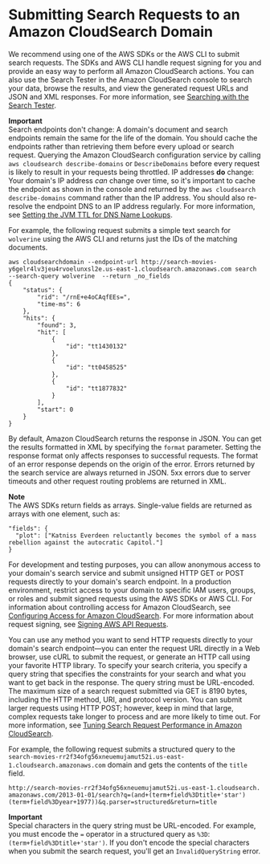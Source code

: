 # Submitting Search Requests to an Amazon CloudSearch Domain<a name="submitting-search-requests"></a>

We recommend using one of the AWS SDKs or the AWS CLI to submit search requests\. The SDKs and AWS CLI handle request signing for you and provide an easy way to perform all Amazon CloudSearch actions\. You can also use the Search Tester in the Amazon CloudSearch console to search your data, browse the results, and view the generated request URLs and JSON and XML responses\. For more information, see [Searching with the Search Tester](getting-started-search.md#searching-console)\.

**Important**  
Search endpoints don't change: A domain's document and search endpoints remain the same for the life of the domain\. You should cache the endpoints rather than retrieving them before every upload or search request\. Querying the Amazon CloudSearch configuration service by calling `aws cloudsearch describe-domains` or `DescribeDomains` before every request is likely to result in your requests being throttled\.
IP addresses **do** change: Your domain's IP address *can* change over time, so it's important to cache the endpoint as shown in the console and returned by the `aws cloudsearch describe-domains` command rather than the IP address\. You should also re\-resolve the endpoint DNS to an IP address regularly\. For more information, see [Setting the JVM TTL for DNS Name Lookups](https://docs.aws.amazon.com/sdk-for-java/v1/developer-guide/java-dg-jvm-ttl.html)\.

For example, the following request submits a simple text search for `wolverine` using the AWS CLI and returns just the IDs of the matching documents\.

```
aws cloudsearchdomain --endpoint-url http://search-movies-y6gelr4lv3jeu4rvoelunxsl2e.us-east-1.cloudsearch.amazonaws.com search --search-query wolverine  --return _no_fields
{
    "status": {
        "rid": "/rnE+e4oCAqfEEs=", 
        "time-ms": 6
    }, 
    "hits": {
        "found": 3, 
        "hit": [
            {
                "id": "tt1430132"
            }, 
            {
                "id": "tt0458525"
            }, 
            {
                "id": "tt1877832"
            }
        ], 
        "start": 0
    }
}
```

By default, Amazon CloudSearch returns the response in JSON\. You can get the results formatted in XML by specifying the `format` parameter\. Setting the response format only affects responses to successful requests\. The format of an error response depends on the origin of the error\. Errors returned by the search service are always returned in JSON\. 5xx errors due to server timeouts and other request routing problems are returned in XML\.

**Note**  
The AWS SDKs return fields as arrays\. Single\-value fields are returned as arrays with one element, such as:  

```
"fields": {
  "plot": ["Katniss Everdeen reluctantly becomes the symbol of a mass rebellion against the autocratic Capitol."]
}
```

For development and testing purposes, you can allow anonymous access to your domain's search service and submit unsigned HTTP GET or POST requests directly to your domain's search endpoint\. In a production environment, restrict access to your domain to specific IAM users, groups, or roles and submit signed requests using the AWS SDKs or AWS CLI\. For information about controlling access for Amazon CloudSearch, see [Configuring Access for Amazon CloudSearch](configuring-access.md)\. For more information about request signing, see [Signing AWS API Requests](https://docs.aws.amazon.com/general/latest/gr/signing_aws_api_requests.html)\. 

You can use any method you want to send HTTP requests directly to your domain's search endpoint—you can enter the request URL directly in a Web browser, use cURL to submit the request, or generate an HTTP call using your favorite HTTP library\. To specify your search criteria, you specify a query string that specifies the constraints for your search and what you want to get back in the response\. The query string must be URL\-encoded\. The maximum size of a search request submitted via GET is 8190 bytes, including the HTTP method, URI, and protocol version\. You can submit larger requests using HTTP POST; however, keep in mind that large, complex requests take longer to process and are more likely to time out\. For more information, see [Tuning Search Request Performance in Amazon CloudSearch](tuning-search.md)\.

For example, the following request submits a structured query to the `search-movies-rr2f34ofg56xneuemujamut52i.us-east-1.cloudsearch.amazonaws.com` domain and gets the contents of the `title` field\.

```
http://search-movies-rr2f34ofg56xneuemujamut52i.us-east-1.cloudsearch.
amazonaws.com/2013-01-01/search?q=(and+(term+field%3Dtitle+'star')
(term+field%3Dyear+1977))&q.parser=structured&return=title
```

**Important**  
Special characters in the query string must be URL\-encoded\. For example, you must encode the `=` operator in a structured query as `%3D`: `(term+field%3Dtitle+'star')`\. If you don't encode the special characters when you submit the search request, you'll get an `InvalidQueryString` error\.